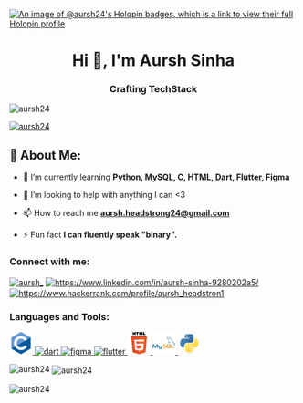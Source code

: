 [![An image of @aursh24's Holopin badges, which is a link to view their full Holopin profile](https://holopin.me/aursh24)](https://holopin.io/@aursh24)

<h1 align="center">Hi 👋, I'm Aursh Sinha</h1>
<h3 align="center">Crafting TechStack</h3>

<p align="left"> <img src="https://komarev.com/ghpvc/?username=aursh24&label=Profile%20views&color=0e75b6&style=flat" alt="aursh24" /> </p>

<p align="left"> <a href="https://github.com/ryo-ma/github-profile-trophy"><img src="https://github-profile-trophy.vercel.app/?username=aursh24" alt="aursh24" /></a> </p>

<h2>💫 About Me:</h2>

- 🌱 I’m currently learning **Python, MySQL, C, HTML, Dart, Flutter, Figma**

- 🤔 I’m looking to help with anything I can <3

- 📫 How to reach me **aursh.headstrong24@gmail.com**

- ⚡ Fun fact **I can fluently speak "binary".**

<h3 align="left">Connect with me:</h3>
<p align="left">
<a href="https://twitter.com/aursh_" target="blank"><img align="center" src="https://raw.githubusercontent.com/rahuldkjain/github-profile-readme-generator/master/src/images/icons/Social/twitter.svg" alt="aursh_" height="30" width="40" /></a>
<a href="https://www.linkedin.com/in/aursh-sinha-9280202a5/" target="blank"><img align="center" src="https://raw.githubusercontent.com/rahuldkjain/github-profile-readme-generator/master/src/images/icons/Social/linked-in-alt.svg" alt="https://www.linkedin.com/in/aursh-sinha-9280202a5/" height="30" width="40" /></a>
<a href="https://www.hackerrank.com/https://www.hackerrank.com/profile/aursh_headstron1" target="blank"><img align="center" src="https://raw.githubusercontent.com/rahuldkjain/github-profile-readme-generator/master/src/images/icons/Social/hackerrank.svg" alt="https://www.hackerrank.com/profile/aursh_headstron1" height="30" width="40" /></a>
</p>

<h3 align="left">Languages and Tools:</h3>
<p align="left"> <a href="https://www.cprogramming.com/" target="_blank" rel="noreferrer"> <img src="https://raw.githubusercontent.com/devicons/devicon/master/icons/c/c-original.svg" alt="c" width="40" height="40"/> </a> <a href="https://dart.dev" target="_blank" rel="noreferrer"> <img src="https://www.vectorlogo.zone/logos/dartlang/dartlang-icon.svg" alt="dart" width="40" height="40"/> </a> <a href="https://www.figma.com/" target="_blank" rel="noreferrer"> <img src="https://www.vectorlogo.zone/logos/figma/figma-icon.svg" alt="figma" width="40" height="40"/> </a> <a href="https://flutter.dev" target="_blank" rel="noreferrer"> <img src="https://www.vectorlogo.zone/logos/flutterio/flutterio-icon.svg" alt="flutter" width="40" height="40"/> </a> <a href="https://www.w3.org/html/" target="_blank" rel="noreferrer"> <img src="https://raw.githubusercontent.com/devicons/devicon/master/icons/html5/html5-original-wordmark.svg" alt="html5" width="40" height="40"/> </a> <a href="https://www.mysql.com/" target="_blank" rel="noreferrer"> <img src="https://raw.githubusercontent.com/devicons/devicon/master/icons/mysql/mysql-original-wordmark.svg" alt="mysql" width="40" height="40"/> </a> <a href="https://www.python.org" target="_blank" rel="noreferrer"> <img src="https://raw.githubusercontent.com/devicons/devicon/master/icons/python/python-original.svg" alt="python" width="40" height="40"/> </a> </p>

<p><img align="left" src="https://github-readme-stats.vercel.app/api/top-langs?username=aursh24&show_icons=true&locale=en&layout=compact" alt="aursh24" /></p>

<p>&nbsp;<img align="center" src="https://github-readme-stats.vercel.app/api?username=aursh24&show_icons=true&locale=en" alt="aursh24" /></p>

<p><img align="center" src="https://github-readme-streak-stats.herokuapp.com/?user=aursh24&" alt="aursh24" /></p>
